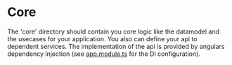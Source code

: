 # Core

The 'core' directory should contain you core logic like the datamodel and the usecases for your application. You also can define your api to dependent services. The implementation of the api is provided by angulars dependency injection (see [app.module.ts](../app.module.ts) for the DI configuration). 